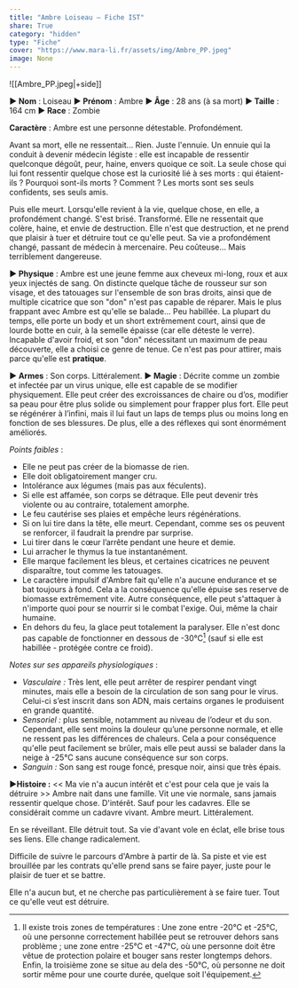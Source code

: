 ```yaml
---
title: "Ambre Loiseau – Fiche IST"
share: True
category: "hidden"
type: "Fiche"
cover: "https://www.mara-li.fr/assets/img/Ambre_PP.jpeg"
image: None
---
```

![[Ambre_PP.jpeg|+side]]


**► Nom** : Loiseau
**► Prénom** : Ambre
**► Âge** : 28 ans (à sa mort)
**► Taille** : 164 cm
**► Race** : Zombie

**Caractère** : Ambre est une personne détestable. Profondément. 

Avant sa mort, elle ne ressentait... Rien. Juste l'ennuie. Un ennuie qui la conduit à devenir médecin légiste : elle est incapable de ressentir quelconque dégoût, peur, haine, envers quoique ce soit. La seule chose qui lui font ressentir quelque chose est la curiosité lié à ses morts : qui étaient-ils ? Pourquoi sont-ils morts ? Comment ? 
Les morts sont ses seuls confidents, ses seuls amis.

Puis elle meurt.
Lorsqu'elle revient à la vie, quelque chose, en elle, a profondément changé. S'est brisé. Transformé. Elle ne ressentait que colère, haine, et envie de destruction. Elle n'est que destruction, et ne prend que plaisir à tuer et détruire tout ce qu'elle peut. Sa vie a profondément changé, passant de médecin à mercenaire. Peu coûteuse... Mais terriblement dangereuse.

**► Physique** : Ambre est une jeune femme aux cheveux mi-long, roux et aux yeux injectés de sang. On distincte quelque tâche de rousseur sur son visage, et des tatouages sur l'ensemble de son bras droits, ainsi que de multiple cicatrice que son "don" n'est pas capable de réparer. Mais le plus frappant avec Ambre est qu'elle se balade... Peu habillée. La plupart du temps, elle porte un body et un short extrêmement court, ainsi que de lourde botte en cuir, à la semelle épaisse (car elle déteste le verre). Incapable d'avoir froid, et son "don" nécessitant un maximum de peau découverte, elle a choisi ce genre de tenue. Ce n'est pas pour attirer, mais parce qu'elle est **pratique**. 

**► Armes** : Son corps. Littéralement. 
**► Magie** :  Décrite comme un zombie et infectée par un virus unique, elle est capable de se modifier physiquement. Elle peut créer des excroissances de chaire ou d’os, modifier sa peau pour être plus solide ou simplement pour frapper plus fort. Elle peut se régénérer à l’infini, mais il lui faut un laps de temps plus ou moins long en fonction de ses blessures. De plus, elle a des réflexes qui sont énormément améliorés.

*Points faibles* : 
- Elle ne peut pas créer de la biomasse de rien.
- Elle doit obligatoirement manger cru.
- Intolérance aux légumes (mais pas aux féculents).
- Si elle est affamée, son corps se détraque. Elle peut devenir très violente ou au contraire, totalement amorphe.
- Le feu cautérise ses plaies et empêche leurs régénérations.
- Si on lui tire dans la tête, elle meurt. Cependant, comme ses os peuvent se renforcer, il faudrait la prendre par surprise.
- Lui tirer dans le cœur l’arrête pendant une heure et demie.
- Lui arracher le thymus la tue instantanément.
- Elle marque facilement les bleus, et certaines cicatrices ne peuvent disparaître, tout comme les tatouages.
- Le caractère impulsif d'Ambre fait qu'elle n'a aucune endurance et se bat toujours à fond. Cela a la conséquence qu'elle épuise ses reserve de biomasse extrêmement vite. Autre conséquence, elle peut s'attaquer à n'importe quoi pour se nourrir si le combat l'exige. Oui, même la chair humaine. 
- En dehors du feu, la glace peut totalement la paralyser. Elle n'est donc pas capable de fonctionner en dessous de -30°C[^1] (sauf si elle est habillée - protégée contre ce froid).

*Notes sur ses appareils physiologiques* : 
- _Vasculaire :_ Très lent, elle peut arrêter de respirer pendant vingt minutes, mais elle a besoin de la circulation de son sang pour le virus. Celui-ci s’est inscrit dans son ADN, mais certains organes le produisent en grande quantité.
- _Sensoriel :_ plus sensible, notamment au niveau de l’odeur et du son. Cependant, elle sent moins la douleur qu’une personne normale, et elle ne ressent pas les différences de chaleurs. Cela a pour conséquence qu'elle peut facilement se brûler, mais elle peut aussi se balader dans la neige à -25°C sans aucune conséquence sur son corps.
- _Sanguin :_ Son sang est rouge foncé, presque noir, ainsi que très épais.

**►Histoire :** << Ma vie n'a aucun intérêt et c'est pour cela que je vais la détruire >>
Ambre nait dans une famille. Vit une vie normale, sans jamais ressentir quelque chose. D'intérêt. Sauf pour les cadavres. Elle se considérait comme un cadavre vivant.
Ambre meurt.
Littéralement.

En se réveillant. Elle détruit tout. Sa vie d'avant vole en éclat, elle brise tous ses liens. Elle change radicalement.

Difficile de suivre le parcours d'Ambre à partir de là. Sa piste et vie est brouillée par les contrats qu'elle prend sans se faire payer, juste pour le plaisir de tuer et se battre. 

Elle n'a aucun but, et ne cherche pas particulièrement à se faire tuer. Tout ce qu'elle veut est détruire.

[^1]: Il existe trois zones de températures : Une zone entre -20°C et -25°C, où une personne correctement habillée peut se retrouver dehors sans problème ; une zone entre -25°C et -47°C, où une personne doit être vêtue de protection polaire et bouger sans rester longtemps dehors. Enfin, la troisième zone se situe au dela des -50°C, où personne ne doit sortir même pour une courte durée, quelque soit l'équipement.
